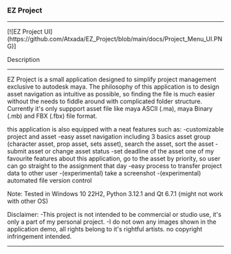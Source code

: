 ### EZ Project
<hr/>
[![EZ Project UI](https://github.com/Atxada/EZ_Project/blob/main/docs/Project_Menu_UI.PNG)]

Description
<hr/>

EZ Project is a small application designed to simplify project management exclusive to autodesk maya. The philosophy of this application is to design asset navigation as intuitive as possible, so finding the file is much easier without the needs to fiddle around with complicated folder structure. Currently it's only suppport asset file like maya ASCII (.ma), maya Binary (.mb) and FBX (.fbx) file format. 

this application is also equipped with a neat features such as:
-customizable project and asset
-easy asset navigation
including 3 basics asset group (character asset, prop asset, sets asset), search the asset, sort the asset
-submit asset or change asset status
-set deadline of the asset
one of my favourite features about this application, go to the asset by priority, so user can go straight to the assignment that day
-easy process to transfer project data to other user
-(experimental) take a screenshot
-(experimental) automated file version control

Note:
Tested in Windows 10 22H2, Python 3.12.1 and Qt 6.7.1 (might not work with other OS)

Disclaimer: 
-This project is not intended to be commercial or studio use, it's only a part of my personal project.
-I do not own any images shown in the application demo, all rights belong to it's rightful artists. no copyright infringement intended.

--------
